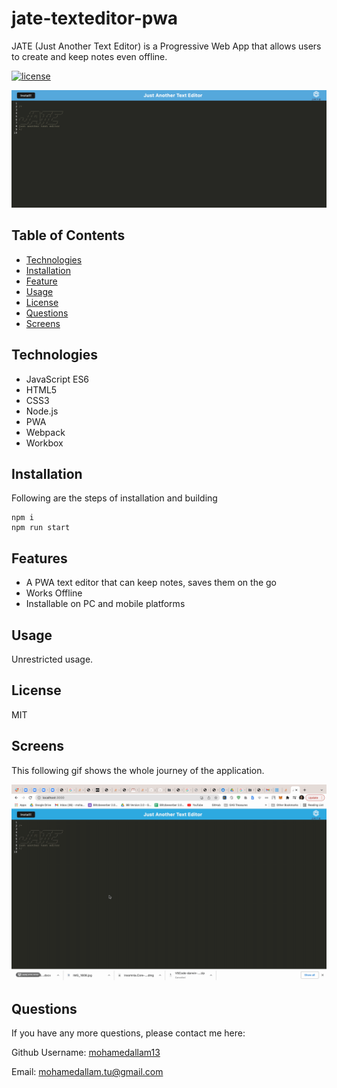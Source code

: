 # jate-texteditor-pwa
JATE (Just Another Text Editor) is a Progressive Web App that allows users to create and keep notes even offline.

[![license](https://img.shields.io/github/license/DAVFoundation/captain-n3m0.svg?style=flat-square)](https://github.com/DAVFoundation/captain-n3m0/blob/master/LICENSE)

![Product screenshot](./screenshots/screenshot1.png)

## Table of Contents

* [Technologies](#technologies)
* [Installation](#installation)
* [Feature](#feature)
* [Usage](#usage)
* [License](#license)
* [Questions](#questions)
* [Screens](#screens)


## Technologies 

* JavaScript ES6
* HTML5
* CSS3
* Node.js
* PWA
* Webpack
* Workbox

## Installation 

Following are the steps of installation and building

```
npm i
npm run start
```

## Features

* A PWA text editor that can keep notes, saves them on the go
* Works Offline
* Installable on PC and mobile platforms

## Usage 

Unrestricted usage.


## License 

MIT

## Screens

This following gif shows the whole journey of the application.

![journey](./screenshots/journey.gif)

## Questions 

If you have any more questions, please contact me here:

Github Username: [mohamedallam13](https://github.com/mohamedallam13)

Email: [mohamedallam.tu@gmail.com](mailto:mohamedallam.tu@gmail.com)


